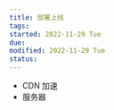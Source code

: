 ```yaml
---
title: 部署上线
tags:   
started: 2022-11-29 Tue
due: 
modified: 2022-11-29 Tue
status: 
---
```

- CDN 加速
- 服务器
